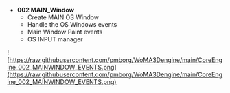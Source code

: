 - <b>002 MAIN_Window</b><br>
	- Create MAIN OS Window<br>
	- Handle the OS Windows events<br>
	- Main Window Paint events<br>
	- OS INPUT manager<br>
	
![https://raw.githubusercontent.com/pmborg/WoMA3Dengine/main/CoreEngine_002_MAINWINDOW_EVENTS.png](https://raw.githubusercontent.com/pmborg/WoMA3Dengine/main/CoreEngine_002_MAINWINDOW_EVENTS.png)	
